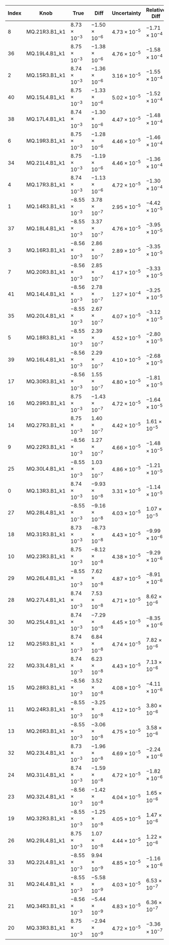 | Index |   Knob   |   True   |   Diff   | Uncertainty | Relative Diff | Relative Uncertainty |
|-------|----------|----------|----------|-------------|---------------|----------------------|
|8|MQ.21R3.B1_k1|$8.73\times10^{-3}$|$-1.50\times10^{-6}$|$4.73\times10^{-5}$|$-1.71\times10^{-4}$|$5.41\times10^{-3}$|
|36|MQ.19L4.B1_k1|$8.75\times10^{-3}$|$-1.38\times10^{-6}$|$4.76\times10^{-5}$|$-1.58\times10^{-4}$|$5.44\times10^{-3}$|
|2|MQ.15R3.B1_k1|$8.74\times10^{-3}$|$-1.36\times10^{-6}$|$3.16\times10^{-5}$|$-1.55\times10^{-4}$|$3.61\times10^{-3}$|
|40|MQ.15L4.B1_k1|$8.75\times10^{-3}$|$-1.33\times10^{-6}$|$5.02\times10^{-5}$|$-1.52\times10^{-4}$|$5.73\times10^{-3}$|
|38|MQ.17L4.B1_k1|$8.74\times10^{-3}$|$-1.30\times10^{-6}$|$4.47\times10^{-5}$|$-1.48\times10^{-4}$|$5.11\times10^{-3}$|
|6|MQ.19R3.B1_k1|$8.75\times10^{-3}$|$-1.28\times10^{-6}$|$4.46\times10^{-5}$|$-1.46\times10^{-4}$|$5.10\times10^{-3}$|
|34|MQ.21L4.B1_k1|$8.75\times10^{-3}$|$-1.19\times10^{-6}$|$4.46\times10^{-5}$|$-1.36\times10^{-4}$|$5.10\times10^{-3}$|
|4|MQ.17R3.B1_k1|$8.74\times10^{-3}$|$-1.13\times10^{-6}$|$4.72\times10^{-5}$|$-1.30\times10^{-4}$|$5.41\times10^{-3}$|
|1|MQ.14R3.B1_k1|$-8.55\times10^{-3}$|$3.78\times10^{-7}$|$2.95\times10^{-5}$|$-4.42\times10^{-5}$|$3.45\times10^{-3}$|
|37|MQ.18L4.B1_k1|$-8.55\times10^{-3}$|$3.37\times10^{-7}$|$4.76\times10^{-5}$|$-3.95\times10^{-5}$|$5.57\times10^{-3}$|
|3|MQ.16R3.B1_k1|$-8.56\times10^{-3}$|$2.86\times10^{-7}$|$2.89\times10^{-5}$|$-3.35\times10^{-5}$|$3.38\times10^{-3}$|
|7|MQ.20R3.B1_k1|$-8.56\times10^{-3}$|$2.85\times10^{-7}$|$4.17\times10^{-5}$|$-3.33\times10^{-5}$|$4.87\times10^{-3}$|
|41|MQ.14L4.B1_k1|$-8.56\times10^{-3}$|$2.78\times10^{-7}$|$1.27\times10^{-4}$|$-3.25\times10^{-5}$|$1.48\times10^{-2}$|
|35|MQ.20L4.B1_k1|$-8.55\times10^{-3}$|$2.67\times10^{-7}$|$4.07\times10^{-5}$|$-3.12\times10^{-5}$|$4.76\times10^{-3}$|
|5|MQ.18R3.B1_k1|$-8.55\times10^{-3}$|$2.39\times10^{-7}$|$4.52\times10^{-5}$|$-2.80\times10^{-5}$|$5.28\times10^{-3}$|
|39|MQ.16L4.B1_k1|$-8.56\times10^{-3}$|$2.29\times10^{-7}$|$4.10\times10^{-5}$|$-2.68\times10^{-5}$|$4.79\times10^{-3}$|
|17|MQ.30R3.B1_k1|$-8.56\times10^{-3}$|$1.55\times10^{-7}$|$4.80\times10^{-5}$|$-1.81\times10^{-5}$|$5.61\times10^{-3}$|
|16|MQ.29R3.B1_k1|$8.75\times10^{-3}$|$-1.43\times10^{-7}$|$4.72\times10^{-5}$|$-1.64\times10^{-5}$|$5.40\times10^{-3}$|
|14|MQ.27R3.B1_k1|$8.75\times10^{-3}$|$1.40\times10^{-7}$|$4.42\times10^{-5}$|$1.61\times10^{-5}$|$5.06\times10^{-3}$|
|9|MQ.22R3.B1_k1|$-8.56\times10^{-3}$|$1.27\times10^{-7}$|$4.66\times10^{-5}$|$-1.48\times10^{-5}$|$5.44\times10^{-3}$|
|25|MQ.30L4.B1_k1|$-8.55\times10^{-3}$|$1.03\times10^{-7}$|$4.86\times10^{-5}$|$-1.21\times10^{-5}$|$5.68\times10^{-3}$|
|0|MQ.13R3.B1_k1|$8.74\times10^{-3}$|$-9.93\times10^{-8}$|$3.31\times10^{-5}$|$-1.14\times10^{-5}$|$3.78\times10^{-3}$|
|27|MQ.28L4.B1_k1|$-8.55\times10^{-3}$|$-9.16\times10^{-8}$|$4.03\times10^{-5}$|$1.07\times10^{-5}$|$4.71\times10^{-3}$|
|18|MQ.31R3.B1_k1|$8.73\times10^{-3}$|$-8.73\times10^{-8}$|$4.43\times10^{-5}$|$-9.99\times10^{-6}$|$5.08\times10^{-3}$|
|10|MQ.23R3.B1_k1|$8.75\times10^{-3}$|$-8.12\times10^{-8}$|$4.38\times10^{-5}$|$-9.29\times10^{-6}$|$5.00\times10^{-3}$|
|29|MQ.26L4.B1_k1|$-8.55\times10^{-3}$|$7.62\times10^{-8}$|$4.87\times10^{-5}$|$-8.91\times10^{-6}$|$5.69\times10^{-3}$|
|28|MQ.27L4.B1_k1|$8.74\times10^{-3}$|$7.53\times10^{-8}$|$4.71\times10^{-5}$|$8.62\times10^{-6}$|$5.40\times10^{-3}$|
|30|MQ.25L4.B1_k1|$8.74\times10^{-3}$|$-7.29\times10^{-8}$|$4.45\times10^{-5}$|$-8.35\times10^{-6}$|$5.09\times10^{-3}$|
|12|MQ.25R3.B1_k1|$8.74\times10^{-3}$|$6.84\times10^{-8}$|$4.74\times10^{-5}$|$7.82\times10^{-6}$|$5.42\times10^{-3}$|
|22|MQ.33L4.B1_k1|$8.74\times10^{-3}$|$6.23\times10^{-8}$|$4.43\times10^{-5}$|$7.13\times10^{-6}$|$5.08\times10^{-3}$|
|15|MQ.28R3.B1_k1|$-8.56\times10^{-3}$|$3.52\times10^{-8}$|$4.08\times10^{-5}$|$-4.11\times10^{-6}$|$4.76\times10^{-3}$|
|11|MQ.24R3.B1_k1|$-8.55\times10^{-3}$|$-3.25\times10^{-8}$|$4.12\times10^{-5}$|$3.80\times10^{-6}$|$4.81\times10^{-3}$|
|13|MQ.26R3.B1_k1|$-8.55\times10^{-3}$|$-3.06\times10^{-8}$|$4.75\times10^{-5}$|$3.58\times10^{-6}$|$5.56\times10^{-3}$|
|32|MQ.23L4.B1_k1|$8.73\times10^{-3}$|$-1.96\times10^{-8}$|$4.69\times10^{-5}$|$-2.24\times10^{-6}$|$5.38\times10^{-3}$|
|24|MQ.31L4.B1_k1|$8.74\times10^{-3}$|$-1.59\times10^{-8}$|$4.72\times10^{-5}$|$-1.82\times10^{-6}$|$5.40\times10^{-3}$|
|23|MQ.32L4.B1_k1|$-8.56\times10^{-3}$|$-1.42\times10^{-8}$|$4.04\times10^{-5}$|$1.65\times10^{-6}$|$4.72\times10^{-3}$|
|19|MQ.32R3.B1_k1|$-8.55\times10^{-3}$|$-1.25\times10^{-8}$|$4.05\times10^{-5}$|$1.47\times10^{-6}$|$4.74\times10^{-3}$|
|26|MQ.29L4.B1_k1|$8.75\times10^{-3}$|$1.07\times10^{-8}$|$4.44\times10^{-5}$|$1.22\times10^{-6}$|$5.08\times10^{-3}$|
|33|MQ.22L4.B1_k1|$-8.55\times10^{-3}$|$9.94\times10^{-9}$|$4.85\times10^{-5}$|$-1.16\times10^{-6}$|$5.67\times10^{-3}$|
|31|MQ.24L4.B1_k1|$-8.55\times10^{-3}$|$-5.58\times10^{-9}$|$4.03\times10^{-5}$|$6.53\times10^{-7}$|$4.72\times10^{-3}$|
|21|MQ.34R3.B1_k1|$-8.56\times10^{-3}$|$-5.44\times10^{-9}$|$4.83\times10^{-5}$|$6.36\times10^{-7}$|$5.65\times10^{-3}$|
|20|MQ.33R3.B1_k1|$8.75\times10^{-3}$|$-2.94\times10^{-9}$|$4.72\times10^{-5}$|$-3.36\times10^{-7}$|$5.40\times10^{-3}$|

